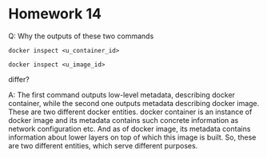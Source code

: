 # Homework 14

Q: Why the outputs of these two commands

```
docker inspect <u_container_id>
```

```
docker inspect <u_image_id>
```

differ?

A: The first command outputs low-level metadata, describing docker container, while the second one outputs metadata describing docker image. These are two different docker entities. docker container is an instance of docker image and its metadata contains such concrete information as network configuration etc. And as of docker image, its metadata contains information about lower layers on top of which this image is built. So, these are two different entities, which serve different purposes.

